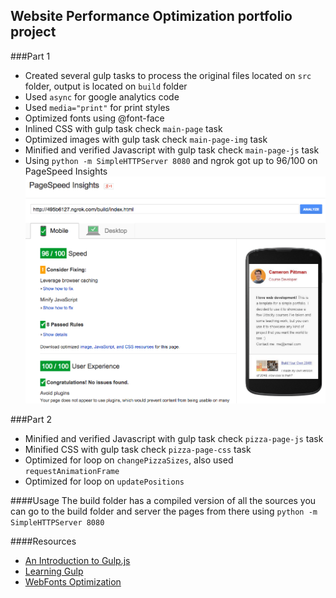 ## Website Performance Optimization portfolio project

###Part 1

* Created several gulp tasks to process the original files located on `src` folder, output is located on `build` folder
* Used `async` for google analytics code
* Used `media="print"` for print styles
* Optimized fonts using @font-face
* Inlined CSS with gulp task check `main-page` task
* Optimized images with gulp task check `main-page-img` task
* Minified and verified Javascript with gulp task check `main-page-js` task
* Using `python -m SimpleHTTPServer 8080` and ngrok got up to 96/100 on PageSpeed Insights
![mobile-psi](readme_src/mobile-psi.png)

###Part 2
* Minified and verified Javascript with gulp task check `pizza-page-js` task
* Minified CSS with gulp task check `pizza-page-css` task
* Optimized for loop on `changePizzaSizes`, also used `requestAnimationFrame`
* Optimized for loop on `updatePositions`

####Usage
The build folder has a compiled version of all the sources you can go to the build folder and server the pages from there using `python -m SimpleHTTPServer 8080`


####Resources
* [An Introduction to Gulp.js](http://www.sitepoint.com/introduction-gulp-js/)
* [Learning Gulp](https://github.com/JREAM/learning-gulp)
* [WebFonts Optimization](https://developers.google.com/web/fundamentals/performance/optimizing-content-efficiency/webfont-optimization)